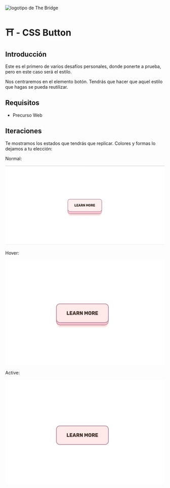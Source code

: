 ![logotipo de The Bridge](https://user-images.githubusercontent.com/27650532/77754601-e8365180-702b-11ea-8bed-5bc14a43f869.png "logotipo de The Bridge")

# :shinto_shrine: - CSS Button #

## Introducción ##

Este es el primero de varios desafíos personales, donde ponerte a prueba, pero en este caso será el estilo.

Nos centraremos en el elemento botón. Tendrás que hacer que aquel estilo que hagas se pueda reutilizar.

## Requisitos ##

- Precurso Web

## Iteraciones ##

Te mostramos los estados que tendrás que replicar. Colores y formas lo dejamos a tu elección:

Normal:

![normal]

Hover:

![hover]

Active:

![active]

[normal]: normal.png "Normal"
[hover]: hover.png "Hover"
[active]: active.png "Active"
